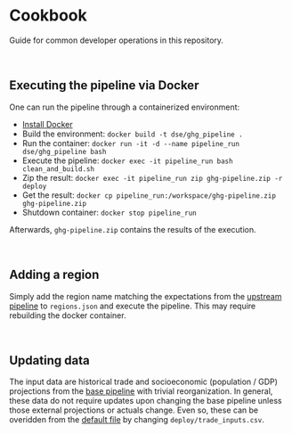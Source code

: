 # Cookbook
Guide for common developer operations in this repository.

<br>

## Executing the pipeline via Docker
One can run the pipeline through a containerized environment:

 - [Install Docker](https://www.digitalocean.com/community/tutorials/how-to-install-and-use-docker-on-ubuntu-20-04)
 - Build the environment: `docker build -t dse/ghg_pipeline .`
 - Run the container: `docker run -it -d --name pipeline_run dse/ghg_pipeline bash`
 - Execute the pipeline: `docker exec -it pipeline_run bash clean_and_build.sh`
 - Zip the result: `docker exec -it pipeline_run zip ghg-pipeline.zip -r deploy`
 - Get the result: `docker cp pipeline_run:/workspace/ghg-pipeline.zip ghg-pipeline.zip`
 - Shutdown container: `docker stop pipeline_run`

Afterwards, `ghg-pipeline.zip` contains the results of the execution.

<br>

## Adding a region
Simply add the region name matching the expectations from the [upstream pipeline](https://github.com/SchmidtDSE/plastics-pipeline) to `regions.json` and execute the pipeline. This may require rebuilding the docker container.

<br>

## Updating data
The input data are historical trade and socioeconomic (population / GDP) projections from the [base pipeline](https://github.com/SchmidtDSE/plastics-prototype) with trivial reorganization. In general, these data do not require updates upon changing the base pipeline unless those external projections or actuals change. Even so, these can be overidden from the [default file](https://global-plastics-tool.org/data/trade_inputs.csv) by changing `deploy/trade_inputs.csv`.
